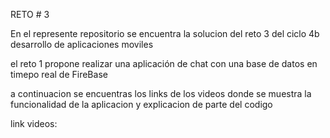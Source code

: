 RETO # 3

En el represente repositorio se encuentra la solucion del reto 3 del ciclo 4b desarrollo de aplicaciones moviles

el reto 1 propone realizar una aplicación de chat con una base de datos en timepo real de FireBase

a continuacion se encuentras los links de los videos donde se muestra la funcionalidad de la aplicacion y explicacion de parte del codigo

link videos:

